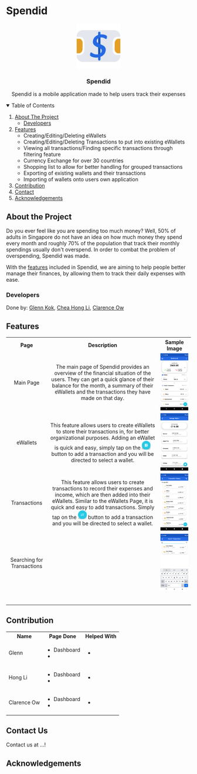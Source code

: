 # Spendid
<p align="center">
  <a href="https://github.com/glennkok1501/Spendid/blob/master/README.md">
    <img src="images/logo.jpg" alt="Spendid Logo" width="120" />
  </a>
  
  <h3 align="center">Spendid</h3>
  <p align="center">Spendid is a mobile application made to help users track their expenses</p>
</p>

<details open="open">
  <summary>Table of Contents</summary>
  <ol>
    <li>
      <a href="#about-the-project">About The Project</a>
      <ul>
        <li><a href="#developers">Developers</a></li>
      </ul>
    </li>
    <li><a href="#features">Features</a>
      <ul>
        <li>Creating/Editing/Deleting eWallets</li>
        <li>Creating/Editing/Deleting Transactions to put into existing eWallets</li>
        <li>Viewing all transactions/Finding specific transactions through filtering feature</li>
        <li>Currency Exchange for over 30 countries</li>
        <li>Shopping list to allow for better handling for grouped transactions</li>
        <li>Exporting of existing wallets and their transactions</li>
        <li>Importing of wallets onto users own application</li>
      </ul>
    </li>
    <li><a href="#contribution">Contribution</a></li>
    <li><a href="#contact">Contact</a></li>
    <li><a href="#acknowledgements">Acknowledgements</a></li>
  </ol>
</details>

## About the Project
Do you ever feel like you are spending too much money? Well,  50% of adults in Singapore do not have an idea on how much money they spend every month and roughly 70% of the population that track their monthly spendings usually don't overspend. In order to combat the problem of overspending, Spendid was made.

With the <a href="#features">features</a> included in Spendid, we are aiming to help people better manage their finances, by allowing them to track their daily expenses with ease.

### Developers
Done by: <a href="#glenn">Glenn Kok</a>, <a href="#hongli">Chea Hong Li</a>, <a href="#cow">Clarence Ow</a>

## Features
<table id="features">
  <tr id="headings">
    <th>Page</th>
    <th width="60%">Description</th>
    <th>Sample Image</th>
  </tr>
  
  <tr id="main" align="center">
    <td>Main Page</td>
    <td>
        The main page of Spendid provides an overview of the financial situation of the users. They can get a quick glance of their balance for the month, a summary of their eWallets and the transactions they have made on that day.
    </td>
    <td><img src="images/MainActivityPage.png" alt="MainActivityPage" width="224dp" /></td>
  </tr>
  
  <tr id="ewallet" align="center">
    <td>eWallets</td>
    <td>
        This feature allows users to create eWallets to store their transactions in, for better organizational purposes. Adding an eWallet is quick and easy, simply tap on the <img src="images/AddeWallet.png" alt="Add eWallet Button" width="24dp" /> button to add a transaction and you will be directed to select a wallet.
    </td>
    <td><img src="images/eWalletsPage.png" alt="eWalletsPage" width="224dp" /></td>
  </tr>
  
   <tr id="transactions" align="center">
    <td>Transactions</td>
    <td>
        This feature allows users to create transactions to record their expenses and income, which are then added into their eWallets. Similar to the eWallets Page, it is quick and easy to add transactions. Simply tap on the <img src="images/AddTransaction.png" alt="Add Transaction Button" width="24dp" /> button to add a transaction and you will be directed to select a wallet.
    </td>
    <td><img src="images/TransactionsPage.png" alt="TransactionsPage" width="224dp" /></td>
  </tr>
  
  <tr id="search" align="center">
    <td>Searching for Transactions</td>
    <td></td>
    <td><img src="images/SearchTransactionsPage.png" alt="SearchTransactionsPage" width="224dp" /></td>
  </tr>
  <tr>
    <td></td>
    <td></td>
    <td></td>
  </tr>
  <tr>
    <td></td>
    <td></td>
    <td></td>
  </tr>
  <tr>
    <td></td>
    <td></td>
    <td></td>
  </tr>
  <tr>
    <td></td>
    <td></td>
    <td></td>
  </tr>
  <tr>
    <td></td>
    <td></td>
    <td></td>
  </tr>
  <tr>
    <td></td>
    <td></td>
    <td></td>
  </tr>
</table>

## Contribution
<table id="contribution">
  <tr id="headings">
    <th>Name</th>
    <th>Page Done</th>
    <th>Helped With</th>
  </tr>
  
  <tr id="glenn">
    <td>Glenn</td>
    <td>
      <ul>
        <li>Dashboard</li>
        <li></li>
      </ul>
    </td>
    <td>
      <ul>
        <li>
      </ul>
    </td>
  </tr>
  
  <tr id="hongli">
    <td>Hong Li</td>
    <td>
      <ul>
        <li>Dashboard</li>
        <li></li>
      </ul>
    </td>
    <td>
      <ul>
        <li>
      </ul>
    </td>
  </tr>
  
  <tr id="cow">
    <td>Clarence Ow</td>
    <td>
      <ul>
        <li>Dashboard</li>
        <li></li>
      </ul>
    </td>
    <td>
      <ul>
        <li>
      </ul>
    </td>
  </tr>
</table>

## Contact Us
Contact us at ...!

## Acknowledgements

       
    
